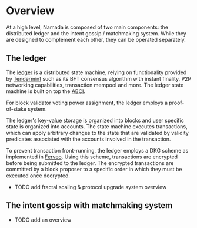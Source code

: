 # Overview

At a high level, Namada is composed of two main components: the distributed ledger and the intent gossip / matchmaking system. While they are designed to complement each other, they can be operated separately.

## The ledger

The [ledger](ledger.md) is a distributed state machine, relying on functionality provided by [Tendermint](https://docs.tendermint.com/master/spec/) such as its BFT consensus algorithm with instant finality, P2P networking capabilities, transaction mempool and more. The ledger state machine is built on top the [ABCI](https://docs.tendermint.com/master/spec/abci/).

For block validator voting power assignment, the ledger employs a proof-of-stake system.

The ledger's key-value storage is organized into blocks and user specific state is organized into accounts. The state machine executes transactions, which can apply arbitrary changes to the state that are validated by validity predicates associated with the accounts involved in the transaction.

To prevent transaction front-running, the ledger employs a DKG scheme as implemented in [Ferveo](https://github.com/anoma/ferveo). Using this scheme, transactions are encrypted before being submitted to the ledger. The encrypted transactions are committed by a block proposer to a specific order in which they must be executed once decrypted.

- TODO add fractal scaling & protocol upgrade system overview

## The intent gossip with matchmaking system

- TODO add an overview
